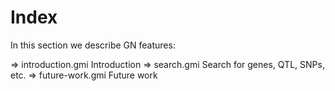 # Index

In this section we describe GN features:

=> introduction.gmi Introduction
=> search.gmi Search for genes, QTL, SNPs, etc.
=> future-work.gmi Future work
